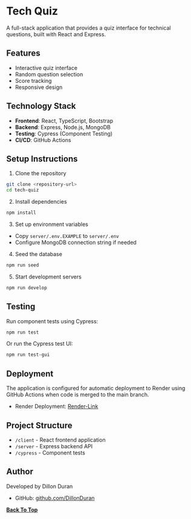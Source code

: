 # Tech Quiz

A full-stack application that provides a quiz interface for technical questions, built with React and Express.

## Features

- Interactive quiz interface
- Random question selection
- Score tracking
- Responsive design

## Technology Stack

- **Frontend**: React, TypeScript, Bootstrap
- **Backend**: Express, Node.js, MongoDB
- **Testing**: Cypress (Component Testing)
- **CI/CD**: GitHub Actions

## Setup Instructions

1. Clone the repository

```bash
git clone <repository-url>
cd tech-quiz
```

2. Install dependencies

```bash
npm install
```

3. Set up environment variables

- Copy `server/.env.EXAMPLE` to `server/.env`
- Configure MongoDB connection string if needed

4. Seed the database

```bash
npm run seed
```

5. Start development servers

```bash
npm run develop
```

## Testing

Run component tests using Cypress:

```bash
npm run test
```

Or run the Cypress test UI:

```bash
npm run test-gui
```

## Deployment

The application is configured for automatic deployment to Render using GitHub Actions when code is merged to the main branch.

- Render Deployment: [Render-Link](https://github-actions-gmgy.onrender.com)

## Project Structure

- `/client` - React frontend application
- `/server` - Express backend API
- `/cypress` - Component tests

## Author

Developed by Dillon Duran

- GitHub: [github.com/DillonDuran](https://github.com/DillonDuran)

**[Back To Top](#tech-quiz)**

